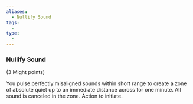 ```yaml
---
aliases:
  - Nullify Sound
tags:
  - 
type:
  - 
---
```

### Nullify Sound

(3 Might points)

You pulse perfectly misaligned sounds within short range to create a zone of absolute quiet up to an immediate distance across for one minute. All sound is canceled in the zone. Action to initiate.